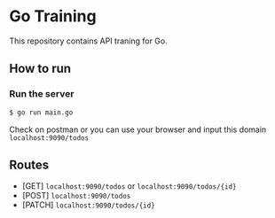 # Go Training

This repository contains API traning for Go.

## How to run

### Run the server

```bash
$ go run main.go
```
Check on postman or you can use your browser and input this domain `localhost:9090/todos`

## Routes

- [GET] `localhost:9090/todos` or `localhost:9090/todos/{id}`
- [POST] `localhost:9090/todos`
- [PATCH] `localhost:9090/todos/{id}`
